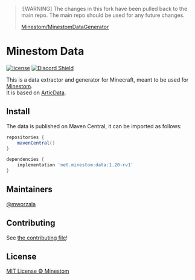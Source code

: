 > ![WARNING]
> The changes in this fork have been pulled back to the main repo. The main repo should be used for any future changes.
> 
> [Minestom/MinestomDataGenerator](https://github.com/Minestom/MinestomDataGenerator)

# Minestom Data

[![license](https://img.shields.io/github/license/Minestom/MinestomDataGenerator.svg)](LICENSE)
[![Discord Shield](https://discordapp.com/api/guilds/706185253441634317/widget.png?style=shield)](https://discord.gg/pkFRvqB)

This is a data extractor and generator for Minecraft, meant to be used for [Minestom](https://github.com/minestom/minestom).  
It is based on [ArticData](https://github.com/Articdive/ArticData).

## Install
The data is published on Maven Central, it can be imported as follows:
```groovy
repositories {
    mavenCentral()
}

dependencies {
    implementation 'net.minestom:data:1.20-rv1'
}
```

## Maintainers
[@mworzala](https://github.com/mworzala)

## Contributing
See [the contributing file](.github/CONTRIBUTING.md)!

## License
[MIT License © Minestom ](LICENSE)
